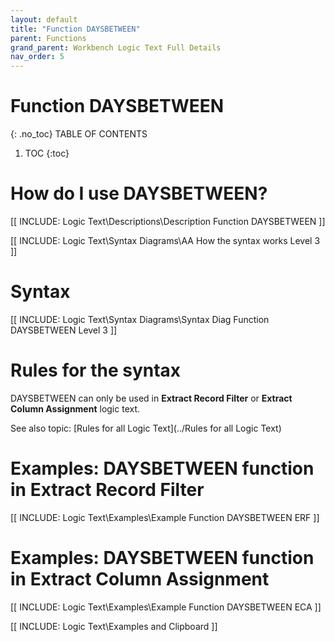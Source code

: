 ```yaml
---
layout: default
title: "Function DAYSBETWEEN"
parent: Functions
grand_parent: Workbench Logic Text Full Details
nav_order: 5
---
```

# Function DAYSBETWEEN
{: .no_toc}
TABLE OF CONTENTS 
1. TOC
{:toc}  

# How do I use DAYSBETWEEN? 

[[ INCLUDE: Logic Text\Descriptions\Description Function DAYSBETWEEN ]]

[[ INCLUDE: Logic Text\Syntax Diagrams\AA How the syntax works Level 3 ]]

# Syntax 

[[ INCLUDE: Logic Text\Syntax Diagrams\Syntax Diag Function DAYSBETWEEN Level 3 ]]

# Rules for the syntax 

DAYSBETWEEN can only be used in **Extract Record Filter** or **Extract Column Assignment** logic text.

See also topic: [Rules for all Logic Text](../Rules for all Logic Text) 

# Examples: DAYSBETWEEN function in Extract Record Filter 

[[ INCLUDE: Logic Text\Examples\Example Function DAYSBETWEEN ERF ]]

# Examples: DAYSBETWEEN function in Extract Column Assignment 

[[ INCLUDE: Logic Text\Examples\Example Function DAYSBETWEEN ECA ]]

[[ INCLUDE: Logic Text\Examples and Clipboard ]]

